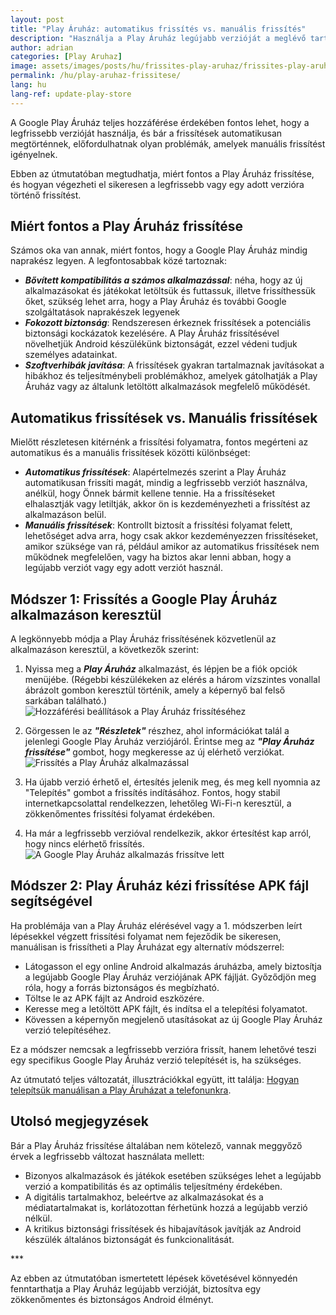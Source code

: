 ```yaml
---
layout: post
title: "Play Áruház: automatikus frissítés vs. manuális frissítés"
description: "Használja a Play Áruház legújabb verzióját a meglévő tartalmak teljes hozzáféréséhez. Ismerje meg a frissítés két módját: automatikus és manuális."
author: adrian
categories: [Play Aruhaz]
image: assets/images/posts/hu/frissites-play-aruhaz/frissites-play-aruhaz_kiemelt.webp
permalink: /hu/play-aruhaz-frissitese/
lang: hu
lang-ref: update-play-store
---
```


A Google Play Áruház teljes hozzáférése érdekében fontos lehet, hogy a legfrissebb verzióját használja, és bár a frissítések automatikusan megtörténnek, előfordulhatnak olyan problémák, amelyek manuális frissítést igényelnek.

Ebben az útmutatóban megtudhatja, miért fontos a Play Áruház frissítése, és hogyan végezheti el sikeresen a legfrissebb vagy egy adott verzióra történő frissítést.

## Miért fontos a Play Áruház frissítése

Számos oka van annak, miért fontos, hogy a Google Play Áruház mindig naprakész legyen. A legfontosabbak közé tartoznak:

- **_Bővített kompatibilitás a számos alkalmazással_**: néha, hogy az új alkalmazásokat és játékokat letöltsük és futtassuk, illetve frissíthessük őket, szükség lehet arra, hogy a Play Áruház és további Google szolgáltatások naprakészek legyenek
- **_Fokozott biztonság_**: Rendszeresen érkeznek frissítések a potenciális biztonsági kockázatok kezelésére. A Play Áruház frissítésével növelhetjük Android készülékünk biztonságát, ezzel védeni tudjuk személyes adatainkat.
- **_Szoftverhibák javítása_**: A frissítések gyakran tartalmaznak javításokat a hibákhoz és teljesítménybeli problémákhoz, amelyek gátolhatják a Play Áruház vagy az általunk letöltött alkalmazások megfelelő működését.

## Automatikus frissítések vs. Manuális frissítések

Mielőtt részletesen kitérnénk a frissítési folyamatra, fontos megérteni az automatikus és a manuális frissítések közötti különbséget:

- **_Automatikus frissítések_**: Alapértelmezés szerint a Play Áruház automatikusan frissíti magát, mindig a legfrissebb verziót használva, anélkül, hogy Önnek bármit kellene tennie. Ha a frissítéseket elhalasztják vagy letiltják, akkor ön is kezdeményezheti a frissítést az alkalmazáson belül.
- **_Manuális frissítések_**: Kontrollt biztosít a frissítési folyamat felett, lehetőséget adva arra, hogy csak akkor kezdeményezzen frissítéseket, amikor szüksége van rá, például amikor az automatikus frissítések nem működnek megfelelően, vagy ha biztos akar lenni abban, hogy a legújabb verziót vagy egy adott verziót használ.

## Módszer 1: Frissítés a Google Play Áruház alkalmazáson keresztül

A legkönnyebb módja a Play Áruház frissítésének közvetlenül az alkalmazáson keresztül, a következők szerint:

1. Nyissa meg a **_Play Áruház_** alkalmazást, és lépjen be a fiók opciók menüjébe. (Régebbi készülékeken az elérés a három vízszintes vonallal ábrázolt gombon keresztül történik, amely a képernyő bal felső sarkában található.)
   <img alt="Hozzáférési beállítások a Play Áruház frissítéséhez" title="Hozzáférési beállítások a Play Áruház frissítéséhez" loading="lazy" class="article-image medium-width-img" src="{{site.baseurl}}/assets/images/posts/hu/frissites-play-aruhaz/hozzaferes-frissites-beallitasok-play-aruhaz.webp">

2. Görgessen le az **_"Részletek"_** részhez, ahol információkat talál a jelenlegi Google Play Áruház verziójáról. Érintse meg az **_"Play Áruház frissítése"_** gombot, hogy megkeresse az új elérhető verziókat.
   <img alt="Frissítés a Play Áruház alkalmazással" title="Frissítés a Play Áruház alkalmazással" loading="lazy" class="article-image medium-width-img" src="{{site.baseurl}}/assets/images/posts/hu/frissites-play-aruhaz/frissites-play-aruhaz.webp">

3. Ha újabb verzió érhető el, értesítés jelenik meg, és meg kell nyomnia az "Telepítés" gombot a frissítés indításához. Fontos, hogy stabil internetkapcsolattal rendelkezzen, lehetőleg Wi-Fi-n keresztül, a zökkenőmentes frissítési folyamat érdekében.

4. Ha már a legfrissebb verzióval rendelkezik, akkor értesítést kap arról, hogy nincs elérhető frissítés.
   <img alt="A Google Play Áruház alkalmazás frissítve lett" title="A Google Play Áruház alkalmazás frissítve lett" loading="lazy" class="article-image medium-width-img" src="{{site.baseurl}}/assets/images/posts/hu/frissites-play-aruhaz/play-aruhaz-alkalmazas-frissult.webp">

## Módszer 2: Play Áruház kézi frissítése APK fájl segítségével

Ha problémája van a Play Áruház elérésével vagy a 1. módszerben leírt lépésekkel végzett frissítési folyamat nem fejeződik be sikeresen, manuálisan is frissítheti a Play Áruházat egy alternatív módszerrel:

- Látogasson el egy online Android alkalmazás áruházba, amely biztosítja a legújabb Google Play Áruház verziójának APK fájlját. Győződjön meg róla, hogy a forrás biztonságos és megbízható.
- Töltse le az APK fájlt az Android eszközére.
- Keresse meg a letöltött APK fájlt, és indítsa el a telepítési folyamatot.
- Kövessen a képernyőn megjelenő utasításokat az új Google Play Áruház verzió telepítéséhez.

Ez a módszer nemcsak a legfrissebb verzióra frissít, hanem lehetővé teszi egy specifikus Google Play Áruház verzió telepítését is, ha szükséges.

Az útmutató teljes változatát, illusztrációkkal együtt, itt találja: [Hogyan telepítsük manuálisan a Play Áruházat a telefonunkra]({{site.baseurl}}/hu/play-aruhaz-letoltese-es-telepitese/).

## Utolsó megjegyzések

Bár a Play Áruház frissítése általában nem kötelező, vannak meggyőző érvek a legfrissebb változat használata mellett:

- Bizonyos alkalmazások és játékok esetében szükséges lehet a legújabb verzió a kompatibilitás és az optimális teljesítmény érdekében.
- A digitális tartalmakhoz, beleértve az alkalmazásokat és a médiatartalmakat is, korlátozottan férhetünk hozzá a legújabb verzió nélkül.
- A kritikus biztonsági frissítések és hibajavítások javítják az Android készülék általános biztonságát és funkcionalitását.

<div class="post-bottom-stars">***</div>

Az ebben az útmutatóban ismertetett lépések követésével könnyedén fenntarthatja a Play Áruház legújabb verzióját, biztosítva egy zökkenőmentes és biztonságos Android élményt.
